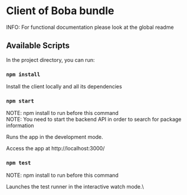 # Client of Boba bundle

INFO: For functional documentation please look at the global readme

## Available Scripts

In the project directory, you can run:

### `npm install`

Install the client locally and all its dependencies

### `npm start`

NOTE: npm install to run before this command\
NOTE: You need to start the backend API in order to search for package information

Runs the app in the development mode.

Access the app at http://localhost:3000/

### `npm test`

NOTE: npm install to run before this command

Launches the test runner in the interactive watch mode.\
